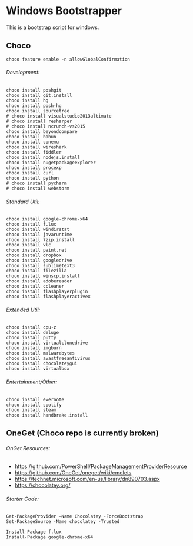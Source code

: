 # Windows Bootstrapper
This is a bootstrap script for windows.

## Choco
```
choco feature enable -n allowGlobalConfirmation
```

###### Development: 
```
choco install poshgit
choco install git.install
choco install hg
choco install posh-hg
choco install sourcetree
# choco install visualstudio2013ultimate
# choco install resharper
# choco install ncrunch-vs2015
choco install beyondcompare
choco install babun
choco install conemu
choco install wireshark
choco install fiddler
choco install nodejs.install
choco install nugetpackageexplorer
choco install procexp
choco install curl
choco install python
# choco install pycharm
# choco install webstorm
```

###### Standard Util:
```
choco install google-chrome-x64
choco install f.lux
choco install windirstat
choco install javaruntime
choco install 7zip.install
choco install vlc
choco install paint.net
choco install dropbox
choco install googledrive
choco install sublimetext3
choco install filezilla
choco install winscp.install
choco install adobereader
choco install ccleaner
choco install flashplayerplugin
choco install flashplayeractivex
```

###### Extended Util:
```
choco install cpu-z
choco install deluge
choco install putty
choco install virtualclonedrive
choco install imgburn
choco install malwarebytes
choco install avastfreeantivirus
choco install chocolateygui
choco install virtualbox
```

###### Entertainment/Other:
```
choco install evernote
choco install spotify
choco install steam
choco install handbrake.install
```

## OneGet (Choco repo is currently broken) 
###### OnGet Resources: 
- https://github.com/PowerShell/PackageManagementProviderResource
- https://github.com/OneGet/oneget/wiki/cmdlets
- https://technet.microsoft.com/en-us/library/dn890703.aspx
- https://chocolatey.org/

###### Starter Code: 
```
Get-PackageProvider –Name Chocolatey -ForceBootstrap
Set-PackageSource -Name chocolatey -Trusted 

Install-Package f.lux
Install-Package google-chrome-x64
```
